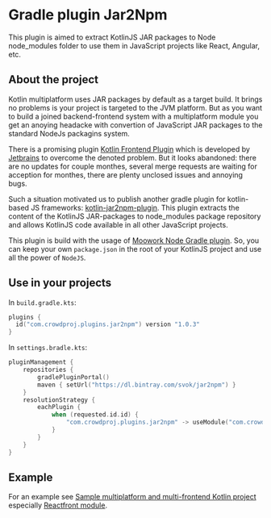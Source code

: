# Gradle plugin Jar2Npm

This plugin is aimed to extract KotlinJS JAR packages to Node node_modules folder to use them in
JavaScript projects like React, Angular, etc.

## About the project

Kotlin multiplatform uses JAR packages by default as a target build. It brings no problems is your project is targeted to 
the JVM platform. But as you want to build a joined backend-frontend system with a multiplatform module
you get an anoying headacke with convertion of JavaScript JAR packages to the standard NodeJs packagins system. 

There is a promising plugin [Kotlin Frontend Plugin](https://github.com/Kotlin/kotlin-frontend-plugin) which
is developed by [Jetbrains](https://www.jetbrains.com/) to overcome the denoted problem. But it looks abandoned: there 
are no updates for couple monthes, several merge requests are waiting for acception for monthes, there are plenty 
unclosed issues and annoying bugs.

Such a situation motivated us to publish another gradle plugin for kotlin-based 
JS frameworks: [kotlin-jar2npm-plugin](https://github.com/svok/kotlin-jar2npm-plugin).
This plugin extracts the content of the KotlinJS JAR-packages to node_modules package repository
and allows KotlinJS code available in all other JavaScript projects.

This plugin is build with the usage of [Moowork Node Gradle plugin](https://plugins.gradle.org/plugin/com.moowork.node).
So, you can keep your own `package.json` in the root of your KotlinJS project and use all the power of `NodeJS`.

## Use in your projects

In `build.gradle.kts`:
```kotlin
plugins {
  id("com.crowdproj.plugins.jar2npm") version "1.0.3"
}
```

In `settings.bradle.kts`:
```kotlin
pluginManagement {
    repositories {
        gradlePluginPortal()
        maven { setUrl("https://dl.bintray.com/svok/jar2npm") }
    }
    resolutionStrategy {
        eachPlugin {
            when (requested.id.id) {
                "com.crowdproj.plugins.jar2npm" -> useModule("com.crowdproj.plugins:jar2npm-plugin:${requested.version}")
            }
        }
    }
}
```

## Example

For an example see [Sample multiplatform and multi-frontend Kotlin project](https://github.com/svok/kotlin-multiplatform-sample)
especially [Reactfront module](https://github.com/svok/kotlin-multiplatform-sample/tree/master/proj-reactfront). 
